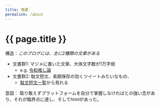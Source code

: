 ```yaml
---
title: 概要
permalink: /about
---
```


# {{ page.title }}

構造：*このブログには、主に2種類の文章がある*
- 文書群1: マジメに書いた文章、大体文字数が1万字弱
  - e.g. [令和推し論]({{site.baseurl}}/article/令和推し論)
- 文書群2: 駄文短文、長期保存の効くツイートみたいなもの、
  - [駄文短文一覧]({{site.baseurl}}/memo)から見れる




意図：
取り敢えずプラットフォームを自分で掌握しなければとの強い念があり、それが臨界点に達し、そしてhtmlがあった。


